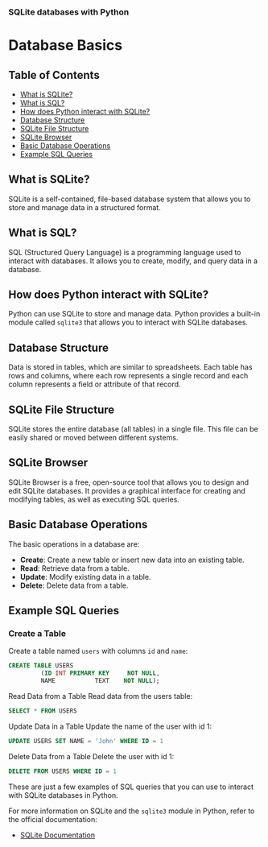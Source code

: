 ### SQLite databases with Python

# Database Basics

## Table of Contents

* [What is SQLite?](#what-is-sqlite)
* [What is SQL?](#what-is-sql)
* [How does Python interact with SQLite?](#how-does-python-interact-with-sqlite)
* [Database Structure](#database-structure)
* [SQLite File Structure](#sqlite-file-structure)
* [SQLite Browser](#sqlite-browser)
* [Basic Database Operations](#basic-database-operations)
* [Example SQL Queries](#example-sql-queries)

## What is SQLite?

SQLite is a self-contained, file-based database system that allows you to store and manage data in a structured format.

## What is SQL?

SQL (Structured Query Language) is a programming language used to interact with databases. It allows you to create, modify, and query data in a database.

## How does Python interact with SQLite?

Python can use SQLite to store and manage data. Python provides a built-in module called `sqlite3` that allows you to interact with SQLite databases.

## Database Structure

Data is stored in tables, which are similar to spreadsheets. Each table has rows and columns, where each row represents a single record and each column represents a field or attribute of that record.

## SQLite File Structure

SQLite stores the entire database (all tables) in a single file. This file can be easily shared or moved between different systems.

## SQLite Browser

SQLite Browser is a free, open-source tool that allows you to design and edit SQLite databases. It provides a graphical interface for creating and modifying tables, as well as executing SQL queries.

## Basic Database Operations

The basic operations in a database are:

* **Create**: Create a new table or insert new data into an existing table.
* **Read**: Retrieve data from a table.
* **Update**: Modify existing data in a table.
* **Delete**: Delete data from a table.

## Example SQL Queries

### Create a Table

Create a table named `users` with columns `id` and `name`:
```sql
CREATE TABLE USERS
         (ID INT PRIMARY KEY     NOT NULL,
         NAME           TEXT    NOT NULL);
```
Read Data from a Table
Read data from the users table:
```sql
SELECT * FROM USERS
```
Update Data in a Table
Update the name of the user with id 1:
```sql
UPDATE USERS SET NAME = 'John' WHERE ID = 1
```
Delete Data from a Table
Delete the user with id 1:
```sql
DELETE FROM USERS WHERE ID = 1
```
These are just a few examples of SQL queries that you can use to interact with SQLite databases in Python.

For more information on SQLite and the `sqlite3` module in Python, refer to the official documentation:
* [SQLite Documentation](https://www.sqlite.org/docs.html)
         